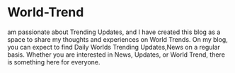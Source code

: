 # World-Trend
 am passionate about Trending Updates, and I have created this blog as a space to share my thoughts and experiences on World Trends. On my blog, you can expect to find Daily Worlds Trending Updates,News on a regular basis. Whether you are interested in News, Updates, or World Trend, there is something here for everyone. 
